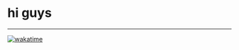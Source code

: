 # hi guys

---

[![wakatime](https://wakatime.com/badge/user/018ea19c-a583-4fbd-94f0-f7a52ff6cbc9/project/b61c7fe2-c6e4-436c-8d49-60f21f7cfab8.svg)](https://wakatime.com/badge/user/018ea19c-a583-4fbd-94f0-f7a52ff6cbc9/project/b61c7fe2-c6e4-436c-8d49-60f21f7cfab8)
